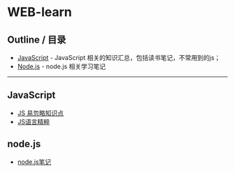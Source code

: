 # WEB-learn

## Outline / 目录

* [JavaScript](#javascript) - JavaScript 相关的知识汇总，包括读书笔记，不常用到的js；
* [Node.js](#node.js) - node.js 相关学习笔记

---


## JavaScript
* [JS 易忽略知识点](./JavaScript.md)
* [JS语言精粹](./YYJC.md)


## node.js
* [node.js笔记](.NodeJS.md)

